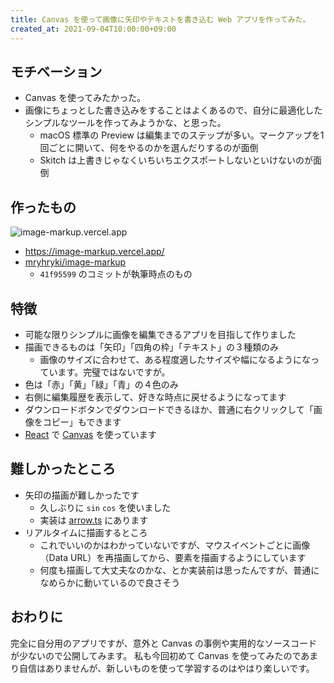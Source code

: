 ```yaml
---
title: Canvas を使って画像に矢印やテキストを書き込む Web アプリを作ってみた。
created_at: 2021-09-04T10:00:00+09:00
---
```


## モチベーション

- Canvas を使ってみたかった。
- 画像にちょっとした書き込みをすることはよくあるので、自分に最適化したシンプルなツールを作ってみようかな、と思った。
    - macOS 標準の Preview は編集までのステップが多い。マークアップを1回ごとに開いて、何をやるのかを選んだりするのが面倒
    - Skitch は上書きじゃなくいちいちエクスポートしないといけないのが面倒


## 作ったもの

![image-markup.vercel.app](https://i.gyazo.com/07a603ad53276dff4adb709ea71207b3.gif)

- https://image-markup.vercel.app/
- [mryhryki/image-markup](https://github.com/mryhryki/image-markup/tree/41f95599e668888b245d9b53552e9b3c3ed88c46)
    - `41f95599` のコミットが執筆時点のもの


## 特徴

- 可能な限りシンプルに画像を編集できるアプリを目指して作りました
- 描画できるものは「矢印」「四角の枠」「テキスト」の３種類のみ
    - 画像のサイズに合わせて、ある程度適したサイズや幅になるようになっています。完璧ではないですが。
- 色は「赤」「黄」「緑」「青」の４色のみ
- 右側に編集履歴を表示して、好きな時点に戻せるようになってます
- ダウンロードボタンでダウンロードできるほか、普通に右クリックして「画像をコピー」もできます
- [React](https://ja.reactjs.org/) で [Canvas](https://developer.mozilla.org/ja/docs/Web/API/Canvas_API) を使っています


## 難しかったところ

- 矢印の描画が難しかったです
    - 久しぶりに `sin` `cos` を使いました
    - 実装は [arrow.ts](https://github.com/mryhryki/image-markup/blob/41f95599e668888b245d9b53552e9b3c3ed88c46/src/drawer/arrow.ts) にあります
- リアルタイムに描画するところ
    - これでいいのかはわかっていないですが、マウスイベントごとに画像（Data URL）を再描画してから、要素を描画するようにしています
    - 何度も描画して大丈夫なのかな、とか実装前は思ったんですが、普通になめらかに動いているので良さそう


## おわりに

完全に自分用のアプリですが、意外と Canvas の事例や実用的なソースコードが少ないので公開してみます。
私も今回初めて Canvas を使ってみたのであまり自信はありませんが、新しいものを使って学習するのはやはり楽しいです。